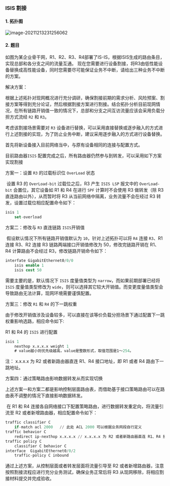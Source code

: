 ### ISIS 割接

#### 1. 拓扑图

![image-20211213231256062](https://s2.loli.net/2021/12/13/MqREVWay1gGFL6v.png)

#### 2. 题目

​	如图为某企业骨干网，R1、R2、R3、R4部署了IS-IS，根据ISIS生成的路由条目，实现总部和各分支之间的流量互通。 现在您需要进行设备割接，将R3由低性能设备替换成高性能设备，同时您需要尽可能保证业务不中断，请给出三种业务不中断的方案。

解决方案：

​	根据上述拓扑对现网概况进行充分调研，确保割接前期的需求分析、风险预案、割接方案等得到充分论证，然后根据割接方案进行割接。结合拓扑分析目前现网情况，在所有链路开销值一致的情况下，总部和分支之间互访流量应该会采用负载分担方式流经 `R2` 和 `R3`。

考虑该割接场景需要对 `R3` 设备进行替换，可以采用直接替换或逐步融入的方式进行上述割接的实现，为了防止业务中断，建议采用逐步融入的方式进行设备替换。

首先将新设备接入目前网络当中，与原有设备相同的连接与配置方式。

目前路由器`ISIS` 配置完成之后，所有路由器仍然参与到转发，可以采用如下方案实现割接

方案一：设置 `R3` 的过载标识位 `OverLoad` 状态

​	设置 R3 的 `OverLoad-bit` 过载位之后，R3 产生 `ISIS LSP` 报文中的 `OverLoad-bit` 会置位，其它设备如 R1 和 R4 在进行 `SPF` 计算时不会使用 R3 做转发（除 R3 直连路由以外），从而暂时将 R3 从当前网络中隔离，业务流量不会在经过 R3 转发，设置过载位相应配置命令如下：

```sql
isis 1
	set-overload
```



方案二：修改与  `R3` 直连链路 `ISIS`开销值

​	假设默认情况下所有链路开销值默认为 `10`，针对上述拓扑可以将 `R4` 连接 `R3`、R1 连接 R3、R2 连接 R3 链路两端接口开销值修改为 50，修改完链路开销在 R1、R4 计算路由不会经过 R3，修改链路开销命令如下：

```sql
interfate GigabitEthernet0/0/0
	isis enable 1
	isis cost 50
```

需要主要的是，默认情况下 `ISIS` 度量值类型为 `narrow`，而如果前期部署已经将 `ISIS` 度量值类型修改为 `wide`，则可以选择其它较大开销值。而变更度量值类型会导致路由无法计算，现网环境需要谨慎配置。



方案三：修改 `R1` 和 `R4` 的下一跳权重

​	由于修改开销值涉及设备较多，可以直接在该等价负载分担场景下通过配置下一跳权重影响选路，相应命令如下:

R1 和 R4 的 `ISIS` 进行配置

```sql
isis 1
	nexthop x.x.x.x weight 1
	# value越小则优先级越高，value是整数形式，取值范围是1～254。
```

注： x.x.x.x 为 R2 或者新路由器直连 R1、R4 接口地址，即 R1 或者 R4 路由下一跳地址。



方案四：通过策略路由影响数据转发从而实现切换

​	上述方案一和方案二都是影响控制层面路由表，而借助基于接口策略路由可以在路由表不调整的情况下直接影响数据转发。

​	在 R1 和 R4 连接各自网络接口下配置策略路由，进行数据转发重定向，将流量引流至 R2 或者新增路由器，相应配置命令如下：

```sql
traffic classifier C
	if-match acl 2000	// 此处 ACL 2000 可以根据业务网段自行定义
traffic behavior C
	redirect ip-nexthop x.x.x.x // x.x.x.x 为 R2 或者新路由器直连 R1、R4 接口地址
traffic policy C
	classifier C behavior C
interface  GigabitEthernet0/0/2
	traffic-policy C inbound
```

通过上述方案，从控制层面或者转发层面将流量引导至 R2 或者新增路由器，注意按照割接流程应进行充分业务测试，确保业务正常后将 R3 从现网移除，将相应割接材料提交并完成验收。

